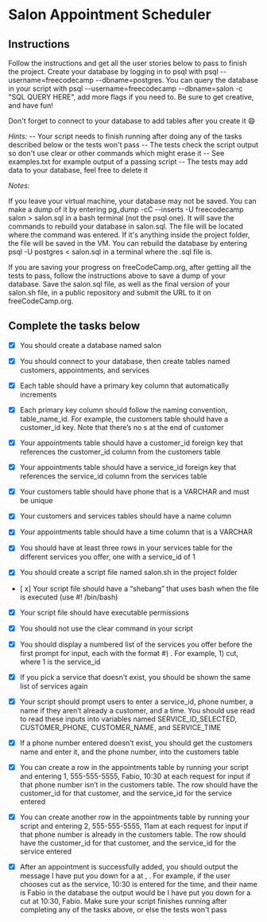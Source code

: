 # Salon Appointment Scheduler

## Instructions

Follow the instructions and get all the user stories below to pass to finish the project. Create your database by logging in to psql with psql --username=freecodecamp --dbname=postgres. You can query the database in your script with psql --username=freecodecamp --dbname=salon -c "SQL QUERY HERE", add more flags if you need to. Be sure to get creative, and have fun!

Don't forget to connect to your database to add tables after you create it 😄

*Hints:*
-- Your script needs to finish running after doing any of the tasks described below or the tests won't pass
-- The tests check the script output so don't use clear or other commands which might erase it
-- See examples.txt for example output of a passing script
-- The tests may add data to your database, feel free to delete it

*Notes:*

If you leave your virtual machine, your database may not be saved. You can make a dump of it by entering pg_dump -cC --inserts -U freecodecamp salon > salon.sql in a bash terminal (not the psql one). It will save the commands to rebuild your database in salon.sql. The file will be located where the command was entered. If it's anything inside the project folder, the file will be saved in the VM. You can rebuild the database by entering psql -U postgres < salon.sql in a terminal where the .sql file is.

If you are saving your progress on freeCodeCamp.org, after getting all the tests to pass, follow the instructions above to save a dump of your database. Save the salon.sql file, as well as the final version of your salon.sh file, in a public repository and submit the URL to it on freeCodeCamp.org.

## Complete the tasks below

+ [x] You should create a database named salon

+ [x] You should connect to your database, then create tables named customers, appointments, and services

+ [x] Each table should have a primary key column that automatically increments

+ [x] Each primary key column should follow the naming convention, table_name_id. For example, the customers table should have a customer_id key. Note that there’s no s at the end of customer

+ [x] Your appointments table should have a customer_id foreign key that references the customer_id column from the customers table

+ [x] Your appointments table should have a service_id foreign key that references the service_id column from the services table

+ [x] Your customers table should have phone that is a VARCHAR and must be unique

+ [x] Your customers and services tables should have a name column

+ [x] Your appointments table should have a time column that is a VARCHAR

+ [x] You should have at least three rows in your services table for the different services you offer, one with a service_id of 1

+ [x] You should create a script file named salon.sh in the project folder

+ [ x] Your script file should have a “shebang” that uses bash when the file is executed (use #! /bin/bash)

+ [x] Your script file should have executable permissions

+ [x] You should not use the clear command in your script

+ [x] You should display a numbered list of the services you offer before the first prompt for input, each with the format #) <service>. For example, 1) cut, where 1 is the service_id

+ [x] If you pick a service that doesn't exist, you should be shown the same list of services again

+ [x] Your script should prompt users to enter a service_id, phone number, a name if they aren’t already a customer, and a time. You should use read to read these inputs into variables named SERVICE_ID_SELECTED, CUSTOMER_PHONE, CUSTOMER_NAME, and SERVICE_TIME

+ [x] If a phone number entered doesn’t exist, you should get the customers name and enter it, and the phone number, into the customers table

+ [x] You can create a row in the appointments table by running your script and entering 1, 555-555-5555, Fabio, 10:30 at each request for input if that phone number isn’t in the customers table. The row should have the customer_id for that customer, and the service_id for the service entered

+ [x] You can create another row in the appointments table by running your script and entering 2, 555-555-5555, 11am at each request for input if that phone number is already in the customers table. The row should have the customer_id for that customer, and the service_id for the service entered

+ [x] After an appointment is successfully added, you should output the message I have put you down for a <service> at <time>, <name>. For example, if the user chooses cut as the service, 10:30 is entered for the time, and their name is Fabio in the database the output would be I have put you down for a cut at 10:30, Fabio. Make sure your script finishes running after completing any of the tasks above, or else the tests won't pass